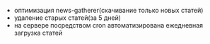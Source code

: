 + оптимизация news-gatherer(скачивание только новых статей)
+ удаление старых статей(за 5 дней)
+ на сервере посредством cron автоматизирована ежедневная загрузка статей